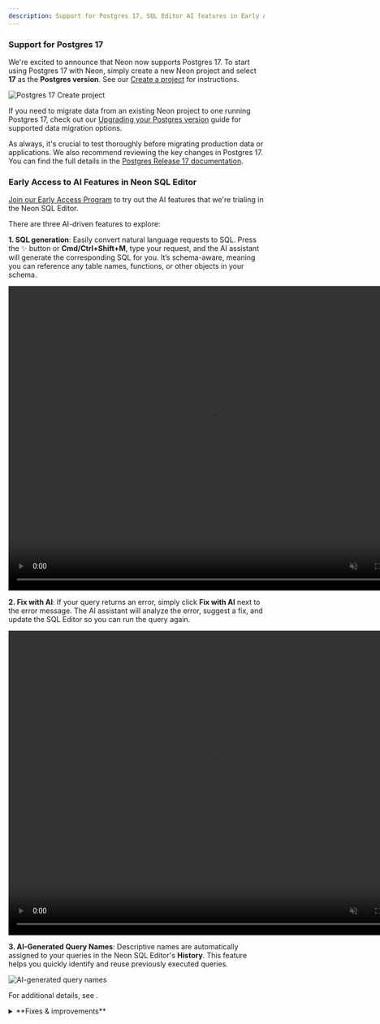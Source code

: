 ```yaml
---
description: Support for Postgres 17, SQL Editor AI features in Early Access
---
```


### Support for Postgres 17

We're excited to announce that Neon now supports Postgres 17. To start using Postgres 17 with Neon, simply create a new Neon project and select **17** as the **Postgres version**. See our [Create a project](/docs/manage/projects#create-a-project) for instructions.

![Postgres 17 Create project](/docs/relnotes/postgres_17.png)

If you need to migrate data from an existing Neon project to one running Postgres 17, check out our [Upgrading your Postgres version](/docs/postgresql/postgres-upgrade) guide for supported data migration options.

As always, it's crucial to test thoroughly before migrating production data or applications. We also recommend reviewing the key changes in Postgres 17. You can find the full details in the [Postgres Release 17 documentation](https://www.postgresql.org/docs/16/release-17.html).

### Early Access to AI Features in Neon SQL Editor

[Join our Early Access Program](https://console.neon.tech/app/settings/early-access) to try out the AI features that we're trialing in the Neon SQL Editor.

There are three AI-driven features to explore:

**1. SQL generation**: Easily convert natural language requests to SQL. Press the ✨ button or **Cmd/Ctrl+Shift+M**, type your request, and the AI assistant will generate the corresponding SQL for you. It’s schema-aware, meaning you can reference any table names, functions, or other objects in your schema.

<video autoPlay playsInline muted loop width="800" height="600">
  <source type="video/mp4" src="/docs/relnotes/sql_editor_ai.mp4"/>
</video>

**2. Fix with AI**: If your query returns an error, simply click **Fix with AI** next to the error message. The AI assistant will analyze the error, suggest a fix, and update the SQL Editor so you can run the query again.

<video autoPlay playsInline muted loop width="800" height="600">
  <source type="video/mp4" src="/docs/relnotes/fix_with_ai.mp4"/>
</video>

**3. AI-Generated Query Names**: Descriptive names are automatically assigned to your queries in the Neon SQL Editor's **History**. This feature helps you quickly identify and reuse previously executed queries.

![AI-generated query names](/docs/relnotes/query_names.png)

For additional details, see []().

<details>
<summary>**Fixes & improvements**</summary>

- [FF] We added a **Connect to GitHub** button to the **Projects** page in the Neon Console. Clicking this button launches the [Neon GitHub Integration](https://neon.tech/docs/guides/neon-github-integration), which lets you connect your Neon project to a corresponding GitHub repository.
- We've updated the Drizzle Studio version that powers the **Tables** page in the Neon Console. The new 0.0.17 version fixes an issue the incorrectly adjusted timestamps based on the user's local timezone. For additional improvements and fixes, please refer to the [Neon Drizzle Studio Integration Changelog](https://github.com/neondatabase/neon-drizzle-studio-changelog/blob/main/CHANGELOG.md).

</details>
